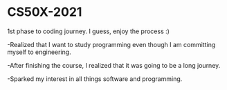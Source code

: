 # CS50X-2021
1st phase to coding journey. I guess, enjoy the process :)

-Realized that I want to study programming even though I am committing myself to engineering.


-After finishing the course, I realized that it was going to be a long journey.


-Sparked my interest in all things software and programming.

